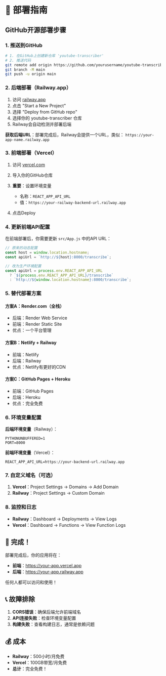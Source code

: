 # 🚀 部署指南

## GitHub开源部署步骤

### 1. 推送到GitHub

```bash
# 1. 在GitHub上创建新仓库 'youtube-transcriber'
# 2. 推送代码
git remote add origin https://github.com/yourusername/youtube-transcriber.git
git branch -M main
git push -u origin main
```

### 2. 后端部署（Railway.app）

1. 访问 [railway.app](https://railway.app)
2. 点击 "Start a New Project"
3. 选择 "Deploy from GitHub repo"
4. 选择你的 youtube-transcriber 仓库
5. Railway会自动检测并部署后端

**获取后端URL**：部署完成后，Railway会提供一个URL，类似：
`https://your-app-name.railway.app`

### 3. 前端部署（Vercel）

1. 访问 [vercel.com](https://vercel.com)
2. 导入你的GitHub仓库
3. **重要**：设置环境变量
   - 名称：`REACT_APP_API_URL`
   - 值：`https://your-railway-backend-url.railway.app`

4. 点击Deploy

### 4. 更新前端API配置

在前端部署后，你需要更新 `src/App.js` 中的API URL：

```javascript
// 原来的动态配置
const host = window.location.hostname;
const apiUrl = `http://${host}:8000/transcribe`;

// 改为生产环境配置
const apiUrl = process.env.REACT_APP_API_URL 
  ? `${process.env.REACT_APP_API_URL}/transcribe`
  : `http://${window.location.hostname}:8000/transcribe`;
```

### 5. 替代部署方案

#### 方案A：Render.com（全栈）
- 后端：Render Web Service
- 前端：Render Static Site
- 优点：一个平台管理

#### 方案B：Netlify + Railway
- 前端：Netlify
- 后端：Railway
- 优点：Netlify有更好的CDN

#### 方案C：GitHub Pages + Heroku
- 前端：GitHub Pages
- 后端：Heroku
- 优点：完全免费

### 6. 环境变量配置

**后端环境变量**（Railway）：
```
PYTHONUNBUFFERED=1
PORT=8000
```

**前端环境变量**（Vercel）：
```
REACT_APP_API_URL=https://your-backend-url.railway.app
```

### 7. 自定义域名（可选）

1. **Vercel**：Project Settings → Domains → Add Domain
2. **Railway**：Project Settings → Custom Domain

### 8. 监控和日志

- **Railway**：Dashboard → Deployments → View Logs
- **Vercel**：Dashboard → Functions → View Function Logs

## 🎉 完成！

部署完成后，你的应用将在：
- **前端**：https://your-app.vercel.app
- **后端**：https://your-app.railway.app

任何人都可以访问和使用！

## 📞 故障排除

1. **CORS错误**：确保后端允许前端域名
2. **API连接失败**：检查环境变量配置
3. **构建失败**：查看构建日志，通常是依赖问题

## 💰 成本

- **Railway**：500小时/月免费
- **Vercel**：100GB带宽/月免费
- **总计**：完全免费！